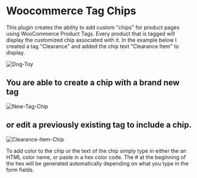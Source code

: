 # Woocommerce Tag Chips
This plugin creates the ability to add custom "chips" for product pages using WooCommerce Product Tags. Every product that is tagged will display the customized chip associated with it. In the example below I created a tag "Clearance" and added the chip text "Clearance Item" to display.

![Dog-Toy](https://user-images.githubusercontent.com/6086346/58737019-c3922e80-83b4-11e9-9077-1d079904a3a6.png)

## You are able to create a chip with a brand new tag

![New-Tag-Chip](https://user-images.githubusercontent.com/6086346/58735970-14a02380-83b1-11e9-838f-fdacd6e577f1.png)

## or edit a previously existing tag to include a chip.

![Clearance-Item-Chip](https://user-images.githubusercontent.com/6086346/58736302-31892680-83b2-11e9-84cb-46aa0cb270bf.png)

To add color to the chip or the text of the chip simply type in either the an HTML color name, or paste in a hex color code. The # at the beginning of the hex will be generated automatically depending on what you type in the form fields.
